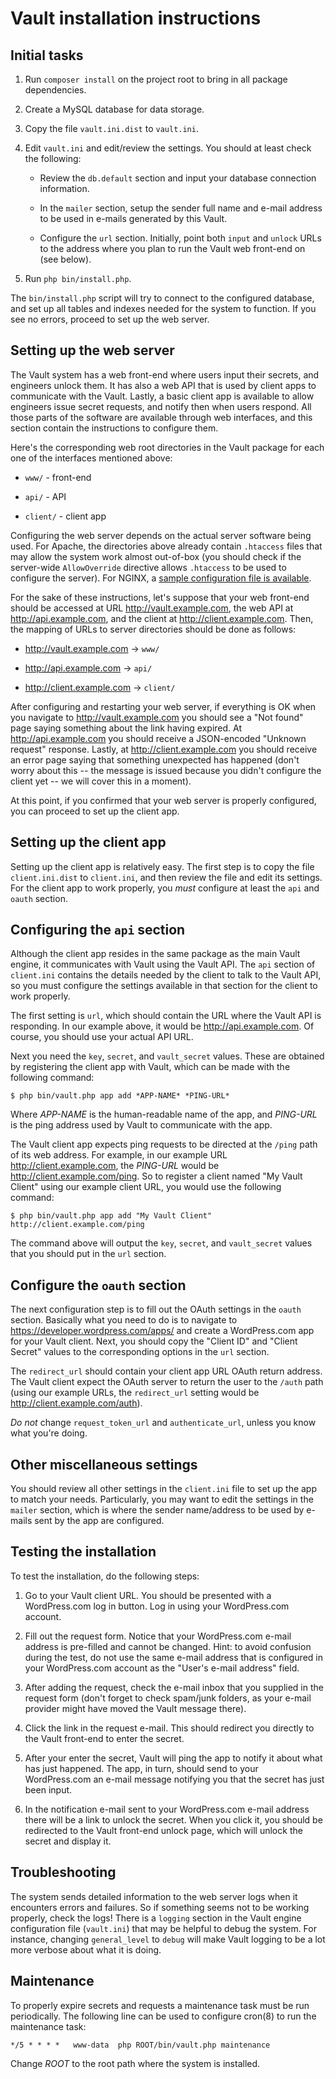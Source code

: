 Vault installation instructions
===============================

Initial tasks
-------------

1. Run `composer install` on the project root to bring in all package
   dependencies.

2. Create a MySQL database for data storage.

3. Copy the file `vault.ini.dist` to `vault.ini`.

4. Edit `vault.ini` and edit/review the settings. You should at least
   check the following:

   - Review the `db.default` section and input your database
     connection information.

   - In the `mailer` section, setup the sender full name and e-mail
     address to be used in e-mails generated by this Vault.

   - Configure the `url` section. Initially, point both `input` and
     `unlock` URLs to the address where you plan to run the Vault
	 web front-end on (see below).

5. Run `php bin/install.php`.

The `bin/install.php` script will try to connect to the configured
database, and set up all tables and indexes needed for the system to
function. If you see no errors, proceed to set up the web server.


Setting up the web server
-------------------------

The Vault system has a web front-end where users input their secrets,
and engineers unlock them. It has also a web API that is used by
client apps to communicate with the Vault. Lastly, a basic client app
is available to allow engineers issue secret requests, and notify then
when users respond. All those parts of the software are available
through web interfaces, and this section contain the instructions to
configure them.

Here's the corresponding web root directories in the Vault package for
each one of the interfaces mentioned above:

- `www/` - front-end

- `api/` - API

- `client/` - client app

Configuring the web server depends on the actual server software being
used. For Apache, the directories above already contain `.htaccess`
files that may allow the system work almost out-of-box (you should
check if the server-wide `AllowOverride` directive allows `.htaccess`
to be used to configure the server). For NGINX, a
[sample configuration file is available](doc/nginx.conf).

For the sake of these instructions, let's suppose that your web
front-end should be accessed at URL http://vault.example.com, the web
API at http://api.example.com, and the client at
http://client.example.com. Then, the mapping of URLs to server
directories should be done as follows:

- http://vault.example.com → `www/`

- http://api.example.com → `api/`

- http://client.example.com → `client/`

After configuring and restarting your web server, if everything is OK
when you navigate to http://vault.example.com you should see a "Not
found" page saying something about the link having expired. At
http://api.example.com you should receive a JSON-encoded "Unknown
request" response. Lastly, at http://client.example.com you should
receive an error page saying that something unexpected has happened
(don't worry about this -- the message is issued because you didn't
configure the client yet -- we will cover this in a moment).

At this point, if you confirmed that your web server is properly
configured, you can proceed to set up the client app.


Setting up the client app
-------------------------

Setting up the client app is relatively easy. The first step is to
copy the file `client.ini.dist` to `client.ini`, and then review the
file and edit its settings. For the client app to work properly, you
*must* configure at least the `api` and `oauth` section.

## Configuring the `api` section ##

Although the client app resides in the same package as the main Vault
engine, it communicates with Vault using the Vault API. The `api`
section of `client.ini` contains the details needed by the client to
talk to the Vault API, so you must configure the settings available in
that section for the client to work properly.

The first setting is `url`, which should contain the URL where the
Vault API is responding. In our example above, it would be
http://api.example.com. Of course, you should use your actual API URL.

Next you need the `key`, `secret`, and `vault_secret` values. These
are obtained by registering the client app with Vault, which can be
made with the following command:

    $ php bin/vault.php app add *APP-NAME* *PING-URL*

Where *APP-NAME* is the human-readable name of the app, and *PING-URL*
is the ping address used by Vault to communicate with the app.

The Vault client app expects ping requests to be directed at the
`/ping` path of its web address. For example, in our example URL
http://client.example.com, the *PING-URL* would be
http://client.example.com/ping. So to register a client named "My
Vault Client" using our example client URL, you would use the
following command:

    $ php bin/vault.php app add "My Vault Client" http://client.example.com/ping

The command above will output the `key`, `secret`, and `vault_secret`
values that you should put in the `url` section.


## Configure the `oauth` section ##

The next configuration step is to fill out the OAuth settings in the
`oauth` section. Basically what you need to do is to navigate to
https://developer.wordpress.com/apps/ and create a WordPress.com app
for your Vault client. Next, you should copy the "Client ID" and
"Client Secret" values to the corresponding options in the `url`
section.

The `redirect_url` should contain your client app URL OAuth return
address. The Vault client expect the OAuth server to return the user
to the `/auth` path (using our example URLs, the `redirect_url`
setting would be http://client.example.com/auth).

*Do not* change `request_token_url` and `authenticate_url`, unless you
know what you're doing.


## Other miscellaneous settings ##

You should review all other settings in the `client.ini` file to set
up the app to match your needs. Particularly, you may want to edit the
settings in the `mailer` section, which is where the sender
name/address to be used by e-mails sent by the app are configured.


Testing the installation
------------------------

To test the installation, do the following steps:

1. Go to your Vault client URL. You should be presented with a
   WordPress.com log in button. Log in using your WordPress.com
   account.

2. Fill out the request form. Notice that your WordPress.com e-mail
   address is pre-filled and cannot be changed. Hint: to avoid
   confusion during the test, do not use the same e-mail address that
   is configured in your WordPress.com account as the "User's e-mail
   address" field.

3. After adding the request, check the e-mail inbox that you supplied
   in the request form (don't forget to check spam/junk folders, as
   your e-mail provider might have moved the Vault message there).

4. Click the link in the request e-mail. This should redirect you
   directly to the Vault front-end to enter the secret.

5. After your enter the secret, Vault will ping the app to notify it
   about what has just happened. The app, in turn, should send to your
   WordPress.com an e-mail message notifying you that the secret has
   just been input.

6. In the notification e-mail sent to your WordPress.com e-mail
   address there will be a link to unlock the secret. When you click
   it, you should be redirected to the Vault front-end unlock page,
   which will unlock the secret and display it.


Troubleshooting
---------------

The system sends detailed information to the web server logs when it
encounters errors and failures. So if something seems not to be
working properly, check the logs! There is a `logging` section in the
Vault engine configuration file (`vault.ini`) that may be helpful to
debug the system. For instance, changing `general_level` to `debug`
will make Vault logging to be a lot more verbose about what it is
doing.


Maintenance
-----------

To properly expire secrets and requests a maintenance task must be run
periodically. The following line can be used to configure cron(8) to
run the maintenance task:

    */5 * * * *   www-data  php ROOT/bin/vault.php maintenance

Change *ROOT* to the root path where the system is installed.
